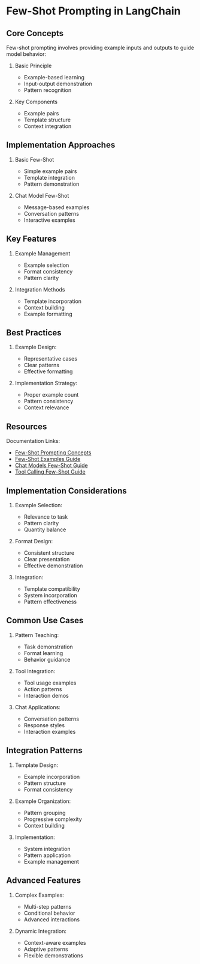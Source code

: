 # Few-Shot Prompting in LangChain

## Core Concepts

Few-shot prompting involves providing example inputs and outputs to guide model behavior:

1. Basic Principle
   - Example-based learning
   - Input-output demonstration
   - Pattern recognition

2. Key Components
   - Example pairs
   - Template structure
   - Context integration

## Implementation Approaches

1. Basic Few-Shot
   - Simple example pairs
   - Template integration
   - Pattern demonstration

2. Chat Model Few-Shot
   - Message-based examples
   - Conversation patterns
   - Interactive examples

## Key Features

1. Example Management
   - Example selection
   - Format consistency
   - Pattern clarity

2. Integration Methods
   - Template incorporation
   - Context building
   - Example formatting

## Best Practices

1. Example Design:
   - Representative cases
   - Clear patterns
   - Effective formatting

2. Implementation Strategy:
   - Proper example count
   - Pattern consistency
   - Context relevance

## Resources

Documentation Links:
- [Few-Shot Prompting Concepts](https://python.langchain.com/docs/concepts/few_shot_prompting/)
- [Few-Shot Examples Guide](https://python.langchain.com/docs/how_to/few_shot_examples/)
- [Chat Models Few-Shot Guide](https://python.langchain.com/docs/how_to/few_shot_examples_chat/)
- [Tool Calling Few-Shot Guide](https://python.langchain.com/docs/how_to/tools_few_shot/)

## Implementation Considerations

1. Example Selection:
   - Relevance to task
   - Pattern clarity
   - Quantity balance

2. Format Design:
   - Consistent structure
   - Clear presentation
   - Effective demonstration

3. Integration:
   - Template compatibility
   - System incorporation
   - Pattern effectiveness

## Common Use Cases

1. Pattern Teaching:
   - Task demonstration
   - Format learning
   - Behavior guidance

2. Tool Integration:
   - Tool usage examples
   - Action patterns
   - Interaction demos

3. Chat Applications:
   - Conversation patterns
   - Response styles
   - Interaction examples

## Integration Patterns

1. Template Design:
   - Example incorporation
   - Pattern structure
   - Format consistency

2. Example Organization:
   - Pattern grouping
   - Progressive complexity
   - Context building

3. Implementation:
   - System integration
   - Pattern application
   - Example management

## Advanced Features

1. Complex Examples:
   - Multi-step patterns
   - Conditional behavior
   - Advanced interactions

2. Dynamic Integration:
   - Context-aware examples
   - Adaptive patterns
   - Flexible demonstrations